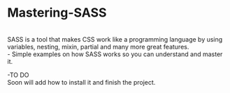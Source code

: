 # Mastering-SASS
<br>SASS is a tool that makes CSS work like a programming language by using variables, nesting, mixin, partial and many more great features.
<br>- Simple examples on how SASS  works so you can understand and master it.

-TO DO
<br>Soon will add how to install it and finish the project.

